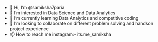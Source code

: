 - 👋 Hi, I’m @samiksha7paria
- 👀 I’m interested in Data Science and Data Analytics
- 🌱 I’m currently learning Data Analytics and competitive coding
- 💞️ I’m looking to collaborate on different problem solving and handson project experience
- 📫 How to reach me instagram:- its.me_samiksha

<!---
samiksha7paria/samiksha7paria is a ✨ special ✨ repository because its `README.md` (this file) appears on your GitHub profile.
You can click the Preview link to take a look at your changes.
--->
